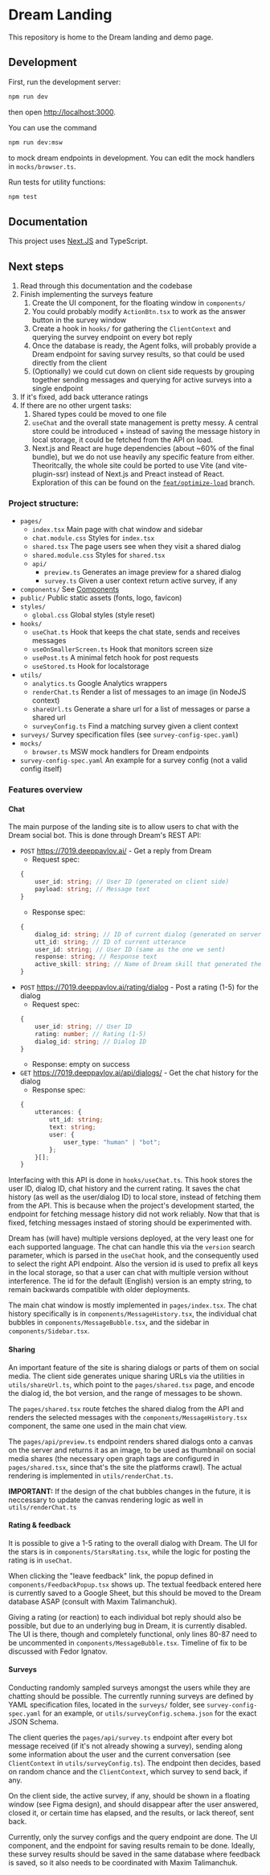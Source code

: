 # Dream Landing

This repository is home to the Dream landing and demo page.

## Development

First, run the development server:

```bash
npm run dev
```

then open [http://localhost:3000](http://localhost:3000).

You can use the command

```bash
npm run dev:msw
```

to mock dream endpoints in development. You can edit the mock handlers in `mocks/browser.ts`.

Run tests for utility functions:
```bash
npm test
```

## Documentation

This project uses [Next.JS](https://nextjs.org/docs) and TypeScript.

## Next steps

 1. Read through this documentation and the codebase
 2. Finish implementing the surveys feature
    1. Create the UI component, for the floating window in `components/`
    2. You could probably modify `ActionBtn.tsx` to work as the answer button in the survey window
    3. Create a hook in `hooks/` for gathering the `ClientContext` and querying the survey endpoint on every bot reply
    4. Once the database is ready, the Agent folks, will probably provide a Dream endpoint for saving survey results, so that could be used directly from the client
    5. (Optionally) we could cut down on client side requests by grouping together sending messages and querying for active surveys into a single endpoint
 3. If it's fixed, add back utterance ratings
 4. If there are no other urgent tasks:
    1. Shared types could be moved to one file
    2. `useChat` and the overall state management is pretty messy. A central store could be introduced + instead of saving the message history in local storage, it could be fetched from the API on load.
    3. Next.js and React are huge dependencies (about ~60% of the final bundle), but we do not use heavily any specific feature from either. Theoritcally, the whole site could be ported to use Vite (and vite-plugin-ssr) instead of Next.js and Preact instead of React. Exploration of this can be found on the [`feat/optimize-load`](https://github.com/deepmipt/dream-landing/tree/feat/optimize-load) branch.

### Project structure:

 - `pages/`
   - `index.tsx` Main page with chat window and sidebar
   - `chat.module.css` Styles for `index.tsx`
   - `shared.tsx` The page users see when they visit a shared dialog
   - `shared.module.css` Styles for `shared.tsx`
   - `api/`
     - `preview.ts` Generates an image preview for a shared dialog
     - `survey.ts` Given a user context return active survey, if any
- `components/` See [Components](#components)
- `public/` Public static assets (fonts, logo, favicon)
- `styles/`
    - `global.css` Global styles (style reset)
- `hooks/`
    - `useChat.ts` Hook that keeps the chat state, sends and receives messages
    - `useOnSmallerScreen.ts` Hook that monitors screen size
    - `usePost.ts` A minimal fetch hook for post requests
    - `useStored.ts` Hook for localstorage
- `utils/`
    - `analytics.ts` Google Analytics wrappers
    - `renderChat.ts` Render a list of messages to an image (in NodeJS context)
    - `shareUrl.ts` Generate a share url for a list of messages or parse a shared url 
    - `surveyConfig.ts` Find a matching survey given a client context
- `surveys/` Survey specification files (see `survey-config-spec.yaml`)
- `mocks/`
  - `browser.ts` MSW mock handlers for Dream endpoints
- `survey-config-spec.yaml` An example for a survey config (not a valid config itself)

### Features overview

#### Chat 
The main purpose of the landing site is to allow users to chat with the Dream social bot. This is done through Dream's REST API:

 - `POST` https://7019.deeppavlov.ai/ - Get a reply from Dream
    - Request spec:
    ```ts
    {
        user_id: string; // User ID (generated on client side)
        payload: string; // Message text
    }
    ```
    - Response spec:
    ```ts
    {
        dialog_id: string; // ID of current dialog (generated on server side)
        utt_id: string; // ID of current utterance
        user_id: string; // User ID (same as the one we sent)
        response: string; // Response text
        active_skill: string; // Name of Dream skill that generated the repsonse
    }
    ```
 - `POST` https://7019.deeppavlov.ai/rating/dialog - Post a rating (1-5) for the dialog
    - Request spec:
    ```ts
    {
        user_id: string; // User ID
        rating: number; // Rating (1-5)
        dialog_id: string; // Dialog ID
    }
    ```
    - Response: empty on success
 - `GET` https://7019.deeppavlov.ai/api/dialogs/ - Get the chat history for the dialog
    - Response spec:
    ```ts
    {
        utterances: {
            utt_id: string;
            text: string;
            user: {
                user_type: "human" | "bot";
            };
        }[];
    }
    ```


Interfacing with this API is done in `hooks/useChat.ts`. This hook stores the user ID, dialog ID, chat history and the current rating. It saves the chat history (as well as the user/dialog ID) to local store, instead of fetching them from the API. This is because when the project's development started, the endpoint for fetching message history did not work reliably. Now that that is fixed, fetching messages instaed of storing should be experimented with.

Dream has (will have) multiple versions deployed, at the very least one for each supported language. The chat can handle this via the `version` search parameter, which is parsed in the `useChat` hook, and the consequently used to select the right API endpoint. Also the version id is used to prefix all keys in the local storage, so that a user can chat with multiple version without interference. The id for the default (English) version is an empty string, to remain backwards compatible with older deployments.

The main chat window is mostly implemented in `pages/index.tsx`. The chat history specifically is in `components/MessageHistory.tsx`, the individual chat bubbles in `components/MessageBubble.tsx`, and the sidebar in `components/Sidebar.tsx`.

#### Sharing

An important feature of the site is sharing dialogs or parts of them on social media. The client side generates unique sharing URLs via the utilities in `utils/shareUrl.ts`, which point to the `pages/shared.tsx` page, and encode the dialog id, the bot version, and the range of messages to be shown.

The `pages/shared.tsx` route fetches the shared dialog from the API and renders the selected messages with the `components/MessageHistory.tsx` component, the same one used in the main chat view.

The `pages/api/preview.ts` endpoint renders shared dialogs onto a canvas on the server and returns it as an image, to be used as thumbnail on social media shares (the necessary open graph tags are configured in `pages/shared.tsx`, since that's the site the platforms crawl). The actual rendering is implemented in `utils/renderChat.ts`.

**IMPORTANT:** If the design of the chat bubbles changes in the future, it is neccessary to update the canvas rendering logic as well in `utils/renderChat.ts`

#### Rating & feedback

It is possible to give a 1-5 rating to the overall dialog with Dream. The UI for the stars is in `components/StarsRating.tsx`, while the logic for posting the rating is in `useChat`.

When clicking the "leave feedback" link, the popup defined in `components/FeedbackPopup.tsx` shows up. The textual feedback entered here is currently saved to a Google Sheet, but this should be moved to the Dream database ASAP (consult with Maxim Talimanchuk). 

Giving a rating (or reaction) to each individual bot reply should also be possible, but due to an underlying bug in Dream, it is currently disabled. The UI is there, though and completely functional, only lines 80-87 need to be uncommented in `components/MessageBubble.tsx`. Timeline of fix to be discussed with Fedor Ignatov.

#### Surveys

Conducting randomly sampled surveys amongst the users while they are chatting should be possible. The currently running surveys are defined by YAML specification files, located in the `surveys/` folder, see `survey-config-spec.yaml` for an example, or `utils/surveyConfig.schema.json` for the exact JSON Schema.

The client queries the `pages/api/survey.ts` endpoint after every bot message received (if it's not already showing a survey), sending along some information about the user and the current conversation (see `ClientContext` in `utils/surveyConfig.ts`). The endpoint then decides, based on random chance and the `ClientContext`, which survey to send back, if any.

On the client side, the active survey, if any, should be shown in a floating window (see Figma design), and should disappear after the user answered, closed it, or certain time has elapsed, and the results, or lack thereof, sent back.

Currently, only the survey configs and the query endpoint are done. The UI component, and the endpoint for saving results remain to be done. Ideally, these survey results should be saved in the same database where feedback is saved, so it also needs to be coordinated with Maxim Talimanchuk.